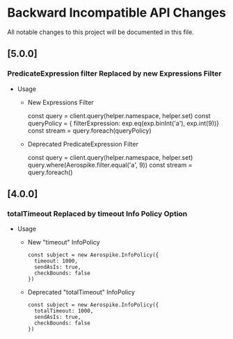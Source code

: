 # Backward Incompatible API Changes

All notable changes to this project will be documented in this file.

## [5.0.0]

### PredicateExpression filter Replaced by new Expressions Filter
* Usage
  * New Expressions Filter

    const query = client.query(helper.namespace, helper.set)
    const queryPolicy = { filterExpression:  exp.eq(exp.binInt('a'), exp.int(9))}
    const stream = query.foreach(queryPolicy)

  * Deprecated PredicateExpression Filter

    const query = client.query(helper.namespace, helper.set)
    query.where(Aerospike.filter.equal('a', 9))
    const stream = query.foreach()

## [4.0.0]

### totalTimeout Replaced by timeout Info Policy Option
* Usage
  * New "timeout" InfoPolicy

        const subject = new Aerospike.InfoPolicy({
          timeout: 1000,
          sendAsIs: true,
          checkBounds: false
        })

  * Deprecated "totalTimeout" InfoPolicy

        const subject = new Aerospike.InfoPolicy({
          totalTimeout: 1000,
          sendAsIs: true,
          checkBounds: false
        })
